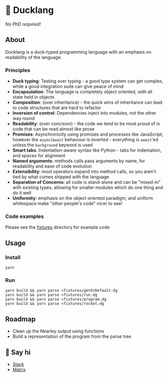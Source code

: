 # 🐥 Ducklang

*No PhD required!*

## About

Ducklang is a duck-typed programming language with an emphasis on readability of the language.

### Principles

* **Duck typing**: Testing over typing - a good type system can get complex, while a good integration suite can give peace of mind
* **Encapsulation**: The language is completely object oriented, with all state held in objects
* **Composition**: (over inheritance) - the quick wins of inheritance can lead to code structures that are hard to refactor
* **Inversion of control**: Dependencies inject into modules, not the other way round
* **Readability**: (over concision) - the code we tend to be most proud of is code that can be read almost like prose
* **Promises**: Asynchronicity using promises and processes like JavaScript, however the `async`/`await` behaviour is inverted - everything is `await`'ed unless the `background` keyword is used
* **Smart tabs**: Indentation-aware syntax like Python - tabs for indentation, and spaces for alignment
* **Named arguments**: methods calls pass arguments by name, for readability and ease of code evolution
* **Extensibility**: most operators expand into method calls, so you aren't tied by what comes shipped with the language
* **Separation of Concerns**: all code is stand-alone and can be "mixed-in" with existing types, allowing for smaller modules which do one thing and do it well
* **Uniformity**: emphasis on the object oriented paradigm, and uniform whitespace make "other people's code" nicer to see!

### Code examples

Please see the [fixtures](fixtures/) directory for example code

## Usage

### Install
```shell script
yarn
```

### Run
```shell script
yarn build && yarn parse <fixtures/getOrDefault.dg
yarn build && yarn parse <fixtures/run.dg
yarn build && yarn parse <fixtures/program.dg
yarn build && yarn parse <fixtures/rocket.dg
```

## Roadmap

* Clean up the Nearley output using functions
* Build a representation of the program from the parse tree

## 👋 Say hi

* [Slack](https://join.slack.com/t/ducklang/shared_invite/zt-gt4ne6er-zASbb3R5p68g2jddKyqFOw)
* [Matrix](https://matrix.to/#/%23ducklang%3Amatrix.org)
